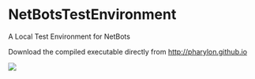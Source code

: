 NetBotsTestEnvironment
======================

A Local Test Environment for NetBots

Download the compiled executable directly from http://pharylon.github.io

<a href="http://pharylon.github.io/"><img src="https://raw.github.com/Pharylon/KML2SQL/master/download.png" /></a>